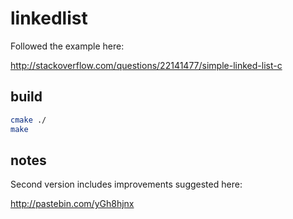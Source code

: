 # linkedlist

Followed the example here:

http://stackoverflow.com/questions/22141477/simple-linked-list-c



## build

```bash
cmake ./
make
```

## notes

Second version includes improvements suggested here:

http://pastebin.com/yGh8hjnx




